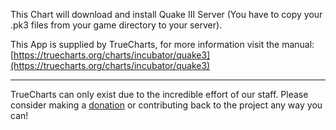 This Chart will download and install Quake III Server (You have to copy your .pk3 files from your game directory to your server).

This App is supplied by TrueCharts, for more information visit the manual: [https://truecharts.org/charts/incubator/quake3](https://truecharts.org/charts/incubator/quake3)

---

TrueCharts can only exist due to the incredible effort of our staff.
Please consider making a [donation](https://truecharts.org/about/sponsor) or contributing back to the project any way you can!
